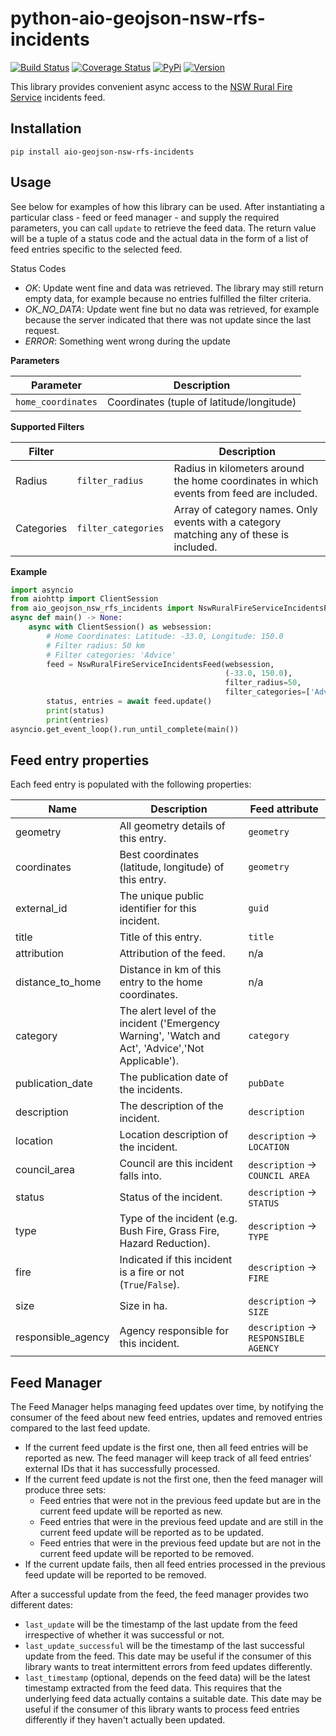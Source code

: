 # python-aio-geojson-nsw-rfs-incidents

[![Build Status](https://travis-ci.org/exxamalte/python-aio-geojson-nsw-rfs-incidents.svg)](https://travis-ci.org/exxamalte/python-aio-geojson-nsw-rfs-incidents)
[![Coverage Status](https://coveralls.io/repos/github/exxamalte/python-aio-geojson-nsw-rfs-incidents/badge.svg?branch=master)](https://coveralls.io/github/exxamalte/python-aio-geojson-nsw-rfs-incidents?branch=master)
[![PyPi](https://img.shields.io/pypi/v/aio-geojson-nsw-rfs-incidents.svg)](https://pypi.python.org/pypi/aio-geojson-nsw-rfs-incidents)
[![Version](https://img.shields.io/pypi/pyversions/aio-geojson-nsw-rfs-incidents.svg)](https://pypi.python.org/pypi/aio-geojson-nsw-rfs-incidents)

This library provides convenient async access to the [NSW Rural Fire Service](https://www.rfs.nsw.gov.au/fire-information/fires-near-me) incidents feed.
 
## Installation
`pip install aio-geojson-nsw-rfs-incidents`

## Usage
See below for examples of how this library can be used. After instantiating a 
particular class - feed or feed manager - and supply the required parameters, 
you can call `update` to retrieve the feed data. The return value 
will be a tuple of a status code and the actual data in the form of a list of 
feed entries specific to the selected feed.

Status Codes
* _OK_: Update went fine and data was retrieved. The library may still 
  return empty data, for example because no entries fulfilled the filter 
  criteria.
* _OK_NO_DATA_: Update went fine but no data was retrieved, for example 
  because the server indicated that there was not update since the last request.
* _ERROR_: Something went wrong during the update

**Parameters**

| Parameter          | Description                               |
|--------------------|-------------------------------------------|
| `home_coordinates` | Coordinates (tuple of latitude/longitude) |

**Supported Filters**

| Filter     |                     | Description |
|------------|---------------------|-------------|
| Radius     | `filter_radius`     | Radius in kilometers around the home coordinates in which events from feed are included. |
| Categories | `filter_categories` | Array of category names. Only events with a category matching any of these is included. |

**Example**
```python
import asyncio
from aiohttp import ClientSession
from aio_geojson_nsw_rfs_incidents import NswRuralFireServiceIncidentsFeed
async def main() -> None:
    async with ClientSession() as websession:    
        # Home Coordinates: Latitude: -33.0, Longitude: 150.0
        # Filter radius: 50 km
        # Filter categories: 'Advice'
        feed = NswRuralFireServiceIncidentsFeed(websession, 
                                                (-33.0, 150.0), 
                                                filter_radius=50, 
                                                filter_categories=['Advice'])
        status, entries = await feed.update()
        print(status)
        print(entries)
asyncio.get_event_loop().run_until_complete(main())
```

## Feed entry properties
Each feed entry is populated with the following properties:

| Name               | Description                                                                                         | Feed attribute |
|--------------------|-----------------------------------------------------------------------------------------------------|----------------|
| geometry           | All geometry details of this entry.                                                                 | `geometry`     |
| coordinates        | Best coordinates (latitude, longitude) of this entry.                                               | `geometry`     |
| external_id        | The unique public identifier for this incident.                                                     | `guid`         |
| title              | Title of this entry.                                                                                | `title`        |
| attribution        | Attribution of the feed.                                                                            | n/a            |
| distance_to_home   | Distance in km of this entry to the home coordinates.                                               | n/a            |
| category           | The alert level of the incident ('Emergency Warning', 'Watch and Act', 'Advice','Not Applicable').  | `category`     |
| publication_date   | The publication date of the incidents.                                                              | `pubDate`      |
| description        | The description of the incident.                                                                    | `description`  |
| location           | Location description of the incident.                                                               | `description` -> `LOCATION`            |
| council_area       | Council are this incident falls into.                                                               | `description` -> `COUNCIL AREA`        |
| status             | Status of the incident.                                                                             | `description` -> `STATUS`              |
| type               | Type of the incident (e.g. Bush Fire, Grass Fire, Hazard Reduction).                                | `description` -> `TYPE`                |
| fire               | Indicated if this incident is a fire or not (`True`/`False`).                                       | `description` -> `FIRE`                |
| size               | Size in ha.                                                                                         | `description` -> `SIZE`                |
| responsible_agency | Agency responsible for this incident.                                                               | `description` -> `RESPONSIBLE AGENCY`  |


## Feed Manager

The Feed Manager helps managing feed updates over time, by notifying the 
consumer of the feed about new feed entries, updates and removed entries 
compared to the last feed update.

* If the current feed update is the first one, then all feed entries will be 
  reported as new. The feed manager will keep track of all feed entries' 
  external IDs that it has successfully processed.
* If the current feed update is not the first one, then the feed manager will 
  produce three sets:
  * Feed entries that were not in the previous feed update but are in the 
    current feed update will be reported as new.
  * Feed entries that were in the previous feed update and are still in the 
    current feed update will be reported as to be updated.
  * Feed entries that were in the previous feed update but are not in the 
    current feed update will be reported to be removed.
* If the current update fails, then all feed entries processed in the previous
  feed update will be reported to be removed.

After a successful update from the feed, the feed manager provides two
different dates:

* `last_update` will be the timestamp of the last update from the feed 
  irrespective of whether it was successful or not.
* `last_update_successful` will be the timestamp of the last successful update 
  from the feed. This date may be useful if the consumer of this library wants 
  to treat intermittent errors from feed updates differently.
* `last_timestamp` (optional, depends on the feed data) will be the latest 
  timestamp extracted from the feed data. 
  This requires that the underlying feed data actually contains a suitable 
  date. This date may be useful if the consumer of this library wants to 
  process feed entries differently if they haven't actually been updated.
